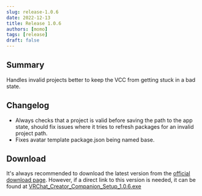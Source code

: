 ```yaml
---
slug: release-1.0.6
date: 2022-12-13
title: Release 1.0.6
authors: [momo]
tags: [release]
draft: false
---
```

## Summary

Handles invalid projects better to keep the VCC from getting stuck in a bad state.

<!--truncate-->

## Changelog

* Always checks that a project is valid before saving the path to the app state, should fix issues where it tries to refresh packages for an invalid project path.
* Fixes avatar template package.json being named base.

## Download

It's always recommended to download the latest version from the [official download page](https://vrchat.com/home/download).
However, if a direct link to this version is needed, it can be found at [VRChat_Creator_Companion_Setup_1.0.6.exe](https://vrcpm.vrchat.cloud/vcc/Builds/1.0.6/VRChat_CreatorCompanion_Setup_1.0.6.exe)
